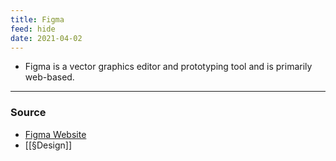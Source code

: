 ```yaml
---
title: Figma
feed: hide
date: 2021-04-02
---
```


- Figma is a vector graphics editor and prototyping tool and is primarily web-based. 


--- 
### Source
- [Figma Website](http://www.figma.com)
- [[§Design]]